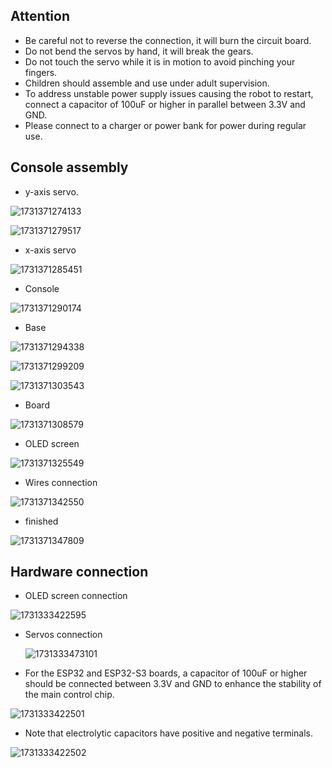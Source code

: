 ## Attention

* Be careful not to reverse the connection, it will burn the circuit board.
* Do not bend the servos by hand, it will break the gears.
* Do not touch the servo while it is in motion to avoid pinching your fingers.
* Children should assemble and use under adult supervision.
* To address unstable power supply issues causing the robot to restart, connect a capacitor of 100uF or higher in parallel between 3.3V and GND.
* Please connect to a charger or power bank for power during regular use.

## Console assembly

* y-axis servo.

![1731371274133](../image/assembly_guide/1731371274133.png)

![1731371279517](../image/assembly_guide/1731371279517.png)

* x-axis servo

![1731371285451](../image/assembly_guide/1731371285451.png)

* Console

![1731371290174](../image/assembly_guide/1731371290174.png)

* Base

![1731371294338](../image/assembly_guide/1731371294338.png)

![1731371299209](../image/assembly_guide/1731371299209.png)

![1731371303543](../image/assembly_guide/1731371303543.png)

* Board

![1731371308579](../image/assembly_guide/1731371308579.png)

* OLED screen

![1731371325549](../image/assembly_guide/1731371325549.png)

* Wires connection

![1731371342550](../image/assembly_guide/1731371342550.png)

* finished

![1731371347809](../image/assembly_guide/1731371347809.png)

## Hardware connection

* OLED screen connection

![1731333422595](../image/assembly_guide/1731333422595.png)

* Servos connection

  ![1731333473101](../image/assembly_guide/1731333473101.png)
* For the ESP32 and ESP32-S3 boards, a capacitor of 100uF or higher should be connected between 3.3V and GND to enhance the stability of the main control chip.

![1731333422501](../image/assembly_guide/1731333422501.jpg)

* Note that electrolytic capacitors have positive and negative terminals.

![1731333422502](../image/assembly_guide/1731333422502.jpg)
